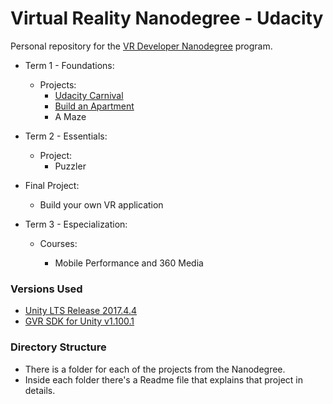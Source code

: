 # Virtual Reality Nanodegree - Udacity

Personal repository for the [VR Developer Nanodegree](http://udacity.com/vr) program.

- Term 1 - Foundations:
    
    - Projects: 
        * [Udacity Carnival](https://github.com/devwlad/VRD_Udacity/tree/master/vrnd-udacity-carnival)
        * [Build an Apartment](https://github.com/devwlad/VRD_Udacity/tree/master/vrnd-udacity-build-an-apartment-wladimir-araujo)
        * A Maze

- Term 2 - Essentials:

    - Project:
        * Puzzler

- Final Project:

    * Build your own VR application

- Term 3 - Especialization:

    - Courses:

        * Mobile Performance and 360 Media


### Versions Used
- [Unity LTS Release 2017.4.4](https://unity3d.com/unity/qa/lts-releases?version=2017.4)
- [GVR SDK for Unity v1.100.1](https://github.com/googlevr/gvr-unity-sdk/releases/tag/v1.100.1)


### Directory Structure
- There is a folder for each of the projects from the Nanodegree.
- Inside each folder there's a Readme file that explains that project in details.



